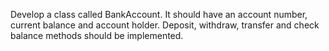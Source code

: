 Develop a class called BankAccount. It should have an account number,
current balance and account holder. Deposit, withdraw, transfer and
check balance methods should be implemented.
